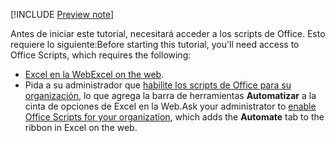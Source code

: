 [!INCLUDE [Preview note](../includes/preview-note.md)]

<span data-ttu-id="b5477-101">Antes de iniciar este tutorial, necesitará acceder a los scripts de Office. Esto requiere lo siguiente:</span><span class="sxs-lookup"><span data-stu-id="b5477-101">Before starting this tutorial, you'll need access to Office Scripts, which requires the following:</span></span>

- <span data-ttu-id="b5477-102">[Excel en la Web](https://www.office.com/launch/excel)</span><span class="sxs-lookup"><span data-stu-id="b5477-102">[Excel on the web](https://www.office.com/launch/excel).</span></span>
- <span data-ttu-id="b5477-103">Pida a su administrador que [habilite los scripts de Office para su organización](https://support.office.com/article/office-scripts-settings-in-m365-19d3c51a-6ca2-40ab-978d-60fa49554dcf), lo que agrega la barra de herramientas **Automatizar** a la cinta de opciones de Excel en la Web.</span><span class="sxs-lookup"><span data-stu-id="b5477-103">Ask your administrator to [enable Office Scripts for your organization](https://support.office.com/article/office-scripts-settings-in-m365-19d3c51a-6ca2-40ab-978d-60fa49554dcf), which adds the **Automate** tab to the ribbon in Excel on the web.</span></span>